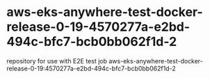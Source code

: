 # aws-eks-anywhere-test-docker-release-0-19-4570277a-e2bd-494c-bfc7-bcb0bb062f1d-2
repository for use with E2E test job aws-eks-anywhere-test-docker-release-0-19:4570277a-e2bd-494c-bfc7-bcb0bb062f1d-2
